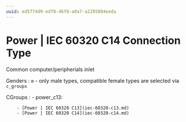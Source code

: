 ```yaml
---
uuid: ed5774d9-edf8-46f8-a0a7-a2285884eeda
---
```

# Power | IEC 60320 C14 Connection Type

Common computer/peripherials inlet

Genders
: `m` - only male types, compatible female types are selected via `c_groups`

CGroups
:   - power_c13:

        - [Power | IEC 60320 C13](iec-60320-c13.md)
        - [Power | IEC 60320 C14](iec-60320-c14.md)

